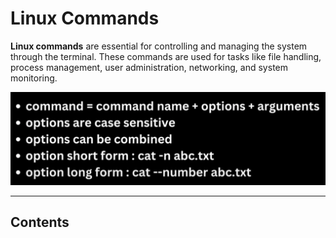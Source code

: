 # Linux Commands

**Linux commands** are essential for controlling and managing the system through the terminal. These commands are used for tasks like file handling, process management, user administration, networking, and system monitoring.

![loading...](../../images/linux_img/commands_intro.png)


---

## Contents